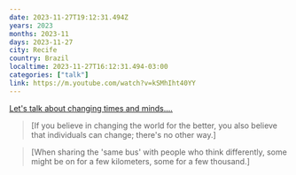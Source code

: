 ```yaml
---
date: 2023-11-27T19:12:31.494Z
years: 2023
months: 2023-11
days: 2023-11-27
city: Recife
country: Brazil
localtime: 2023-11-27T16:12:31.494-03:00
categories: ["talk"]
link: https://m.youtube.com/watch?v=kSMhIht40YY
---
```

[Let's talk about changing times and minds....](https://m.youtube.com/watch?v=kSMhIht40YY)

> [If you believe in changing the world for the better, you also believe that individuals can change; there's no other way.]

> [When sharing the 'same bus' with people who think differently, some might be on for a few kilometers, some for a few thousand.]
